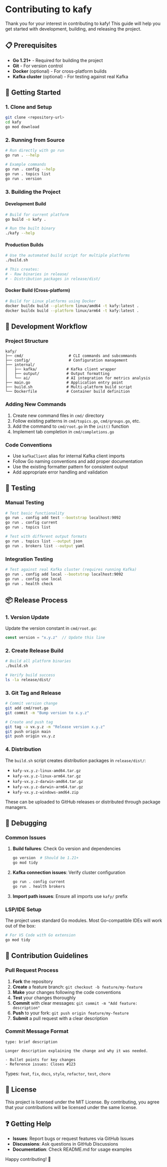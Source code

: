 # Contributing to kafy

Thank you for your interest in contributing to kafy! This guide will help you get started with development, building, and releasing the project.

## 📋 Prerequisites

- **Go 1.21+** - Required for building the project
- **Git** - For version control
- **Docker** (optional) - For cross-platform builds
- **Kafka cluster** (optional) - For testing against real Kafka

## 🚀 Getting Started

### 1. Clone and Setup

```bash
git clone <repository-url>
cd kafy
go mod download
```

### 2. Running from Source

```bash
# Run directly with go run
go run . --help

# Example commands
go run . config --help
go run . topics list
go run . version
```

### 3. Building the Project

#### Development Build
```bash
# Build for current platform
go build -o kafy .

# Run the built binary
./kafy --help
```

#### Production Builds
```bash
# Use the automated build script for multiple platforms
./build.sh

# This creates:
# - Raw binaries in release/
# - Distribution packages in release/dist/
```

#### Docker Build (Cross-platform)
```bash
# Build for Linux platforms using Docker
docker buildx build --platform linux/amd64 -t kafy:latest .
docker buildx build --platform linux/arm64 -t kafy:latest .
```

## 🧪 Development Workflow

### Project Structure
```
kafy/
├── cmd/                    # CLI commands and subcommands
├── config/                 # Configuration management
├── internal/
│   ├── kafka/             # Kafka client wrapper
│   ├── output/            # Output formatting
│   └── ai/                # AI integration for metrics analysis
├── main.go                # Application entry point
├── build.sh               # Multi-platform build script
└── Dockerfile             # Container build definition
```

### Adding New Commands

1. Create new command files in `cmd/` directory
2. Follow existing patterns in `cmd/topics.go`, `cmd/groups.go`, etc.
3. Add the command to `cmd/root.go` in the `init()` function
4. Implement tab completion in `cmd/completions.go`

### Code Conventions

- Use `kafkaClient` alias for internal Kafka client imports
- Follow Go naming conventions and add proper documentation
- Use the existing formatter pattern for consistent output
- Add appropriate error handling and validation

## 🔄 Testing

### Manual Testing
```bash
# Test basic functionality
go run . config add test --bootstrap localhost:9092
go run . config current
go run . topics list

# Test with different output formats
go run . topics list --output json
go run . brokers list --output yaml
```

### Integration Testing
```bash
# Test against real Kafka cluster (requires running Kafka)
go run . config add local --bootstrap localhost:9092
go run . config use local
go run . health check
```

## 📦 Release Process

### 1. Version Update

Update the version constant in `cmd/root.go`:

```go
const version = "x.y.z"  // Update this line
```

### 2. Create Release Build

```bash
# Build all platform binaries
./build.sh

# Verify build success
ls -la release/dist/
```

### 3. Git Tag and Release

```bash
# Commit version change
git add cmd/root.go
git commit -m "Bump version to x.y.z"

# Create and push tag
git tag -a vx.y.z -m "Release version x.y.z"
git push origin main
git push origin vx.y.z
```

### 4. Distribution

The `build.sh` script creates distribution packages in `release/dist/`:
- `kafy-vx.y.z-linux-amd64.tar.gz`
- `kafy-vx.y.z-linux-arm64.tar.gz`
- `kafy-vx.y.z-darwin-amd64.tar.gz`
- `kafy-vx.y.z-darwin-arm64.tar.gz`
- `kafy-vx.y.z-windows-amd64.zip`

These can be uploaded to GitHub releases or distributed through package managers.

## 🐛 Debugging

### Common Issues

1. **Build failures**: Check Go version and dependencies
   ```bash
   go version  # Should be 1.21+
   go mod tidy
   ```

2. **Kafka connection issues**: Verify cluster configuration
   ```bash
   go run . config current
   go run . health brokers
   ```

3. **Import path issues**: Ensure all imports use `kafy/` prefix

### LSP/IDE Setup

The project uses standard Go modules. Most Go-compatible IDEs will work out of the box:

```bash
# For VS Code with Go extension
go mod tidy
```

## 🤝 Contribution Guidelines

### Pull Request Process

1. **Fork** the repository
2. **Create** a feature branch: `git checkout -b feature/my-feature`
3. **Make** your changes following the code conventions
4. **Test** your changes thoroughly
5. **Commit** with clear messages: `git commit -m "Add feature: description"`
6. **Push** to your fork: `git push origin feature/my-feature`
7. **Submit** a pull request with a clear description

### Commit Message Format

```
type: brief description

Longer description explaining the change and why it was needed.

- Bullet points for key changes
- Reference issues: Closes #123
```

Types: `feat`, `fix`, `docs`, `style`, `refactor`, `test`, `chore`

## 📄 License

This project is licensed under the MIT License. By contributing, you agree that your contributions will be licensed under the same license.

## ❓ Getting Help

- **Issues**: Report bugs or request features via GitHub Issues
- **Discussions**: Ask questions in GitHub Discussions
- **Documentation**: Check README.md for usage examples

Happy contributing! 🎉
